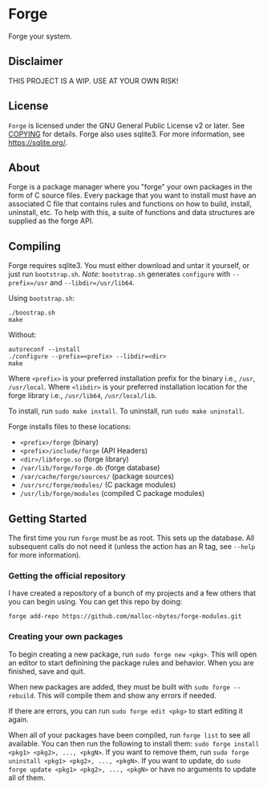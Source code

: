 # Forge

Forge your system.

## Disclaimer
THIS PROJECT IS A WIP. USE AT YOUR OWN RISK!

## License
`Forge` is licensed under the GNU General Public License v2 or later. See [COPYING](COPYING) for details.
Forge also uses sqlite3. For more information, see https://sqlite.org/.

## About
Forge is a package manager where you "forge" your own packages in the form of C source files.
Every package that you want to install must have an associated C file that contains rules
and functions on how to build, install, uninstall, etc. To help with this, a suite of functions
and data structures are supplied as the forge API.

## Compiling
Forge requires sqlite3. You must either download and untar it yourself, or just run `bootstrap.sh`.
_Note_: `bootstrap.sh` generates `configure` with `--prefix=/usr` and `--libdir=/usr/lib64`.

Using `bootstrap.sh`:
```
./boostrap.sh
make
```

Without:
```
autoreconf --install
./configure --prefix=<prefix> --libdir=<dir>
make
```

Where `<prefix>` is your preferred installation prefix for the binary i.e., `/usr`, `/usr/local`.
Where `<libdir>` is your preferred installation location for the forge library i.e., `/usr/lib64`, `/usr/local/lib`.

To install, run `sudo make install`. To uninstall, run `sudo make uninstall`.

Forge installs files to these locations:
- `<prefix>/forge` (binary)
- `<prefix>/include/forge` (API Headers)
- `<dir>/libforge.so` (forge library)
- `/var/lib/forge/forge.db` (forge database)
- `/var/cache/forge/sources/` (package sources)
- `/usr/src/forge/modules/` (C package modules)
- `/usr/lib/forge/modules` (compiled C package modules)

## Getting Started
The first time you run `forge` must be as root. This sets up the database. All subsequent calls do not need it
(unless the action has an R tag, see `--help` for more information).

### Getting the official repository
I have created a repository of a bunch of my projects and a few others that you can begin using. You can get
this repo by doing:
```
forge add-repo https://github.com/malloc-nbytes/forge-modules.git
```

### Creating your own packages
To begin creating a new package, run `sudo forge new <pkg>`. This will open an editor to start definining the
package rules and behavior. When you are finished, save and quit.

When new packages are added, they must be built with `sudo forge --rebuild`. This will compile them and show
any errors if needed.

If there are errors, you can run `sudo forge edit <pkg>` to start editing it again.

When all of your packages have been compiled, run `forge list` to see all available. You can then run the following to install them:
`sudo forge install <pkg1> <pkg2>, ..., <pkgN>`. If you want to remove them, run `sudo forge uninstall <pkg1> <pkg2>, ..., <pkgN>`.
If you want to update, do `sudo forge update <pkg1> <pkg2>, ..., <pkgN>` or have no arguments to update all of them.
